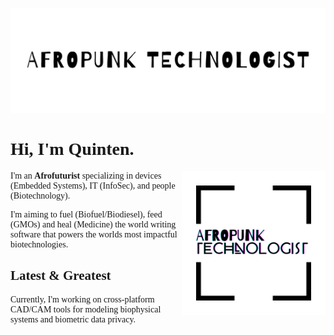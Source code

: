 ![Afropunk Technologist](https://github.com/AfropunkTechnologist/AfropunkTechnologist/blob/master/assets/images/afropunk-technologist.png)

<h1 style="font-family: 'Lora'">Hi, I'm Quinten.</h1>
<img src="https://github.com/AfropunkTechnologist/AfropunkTechnologist/blob/master/assets/images/afropunk-logo.svg" align="right" width="230">
<p style="font-family: 'Poppins'">I'm an <strong>Afrofuturist</strong> specializing in devices (Embedded Systems), IT (InfoSec), and people (Biotechnology).</p>
<p style="font-family: 'Poppins'">I'm aiming to fuel (Biofuel/Biodiesel), feed (GMOs) and heal (Medicine) the world writing software that powers the worlds most impactful biotechnologies.

<h2 class="heading-section" style="font-family: 'Poppins; font-size: 14vw; font-weight:900'"><strong>Latest &</strong> <span style="font-family: 'Lora'">Greatest</span></h2>
<p style="font-family: 'Poppins'">
Currently, I'm working on cross-platform CAD/CAM tools for modeling biophysical systems and biometric data privacy.  
</p>


